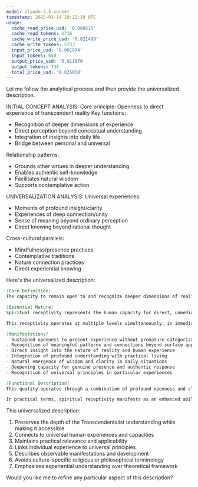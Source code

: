 ```yaml
---
model: claude-3.5-sonnet
timestamp: 2025-01-14 18:12:19 UTC
usage:
  cache_read_price_usd: '0.000515'
  cache_read_tokens: 1716
  cache_write_price_usd: '0.021499'
  cache_write_tokens: 5733
  input_price_usd: '0.001974'
  input_tokens: 658
  output_price_usd: '0.011070'
  output_tokens: 738
  total_price_usd: '0.035058'
---
```


Let me follow the analytical process and then provide the universalized description.

INITIAL CONCEPT ANALYSIS:
Core principle: Openness to direct experience of transcendent reality
Key functions: 
- Recognition of deeper dimensions of experience
- Direct perception beyond conceptual understanding
- Integration of insights into daily life
- Bridge between personal and universal

Relationship patterns:
- Grounds other virtues in deeper understanding
- Enables authentic self-knowledge
- Facilitates natural wisdom
- Supports contemplative action

UNIVERSALIZATION ANALYSIS:
Universal experiences:
- Moments of profound insight/clarity
- Experiences of deep connection/unity
- Sense of meaning beyond ordinary perception
- Direct knowing beyond rational thought

Cross-cultural parallels:
- Mindfulness/presence practices
- Contemplative traditions
- Nature connection practices
- Direct experiential knowing

Here's the universalized description:

```markdown
[Core Definition]
The capacity to remain open to and recognize deeper dimensions of reality through direct experience, characterized by receptive awareness that transcends ordinary perception and conceptual understanding. This quality enables recognition of underlying patterns, meanings, and connections in both personal and universal experience.

[Essential Nature]
Spiritual receptivity represents the human capacity for direct, unmediated experience of reality beyond conventional understanding. It manifests as an alert openness that allows deeper patterns and meanings to emerge naturally in awareness, rather than being constructed through thought. This quality combines profound receptiveness with clear recognition, enabling both subtle perception and practical integration of insights.

This receptivity operates at multiple levels simultaneously: in immediate sensory experience, in recognition of meaning and pattern, and in direct awareness of underlying reality. It develops through cultivating both deep attention and the ability to hold experience without immediately conceptualizing it.

[Manifestations]
- Sustained openness to present experience without premature categorization
- Recognition of meaningful patterns and connections beyond surface appearances
- Direct insight into the nature of reality and human experience
- Integration of profound understanding with practical living
- Natural emergence of wisdom and clarity in daily situations
- Deepening capacity for genuine presence and authentic response
- Recognition of universal principles in particular experiences

[Functional Description]
This quality operates through a combination of profound openness and clear recognition. It begins with releasing habitual patterns of conceptual overlay, allowing direct experience to reveal itself more fully. As this capacity develops, it enables recognition of deeper patterns and principles operating in all experience, leading to natural wisdom and appropriate response. This process involves both letting go of predetermined understanding and cultivating subtle attention to what is actually present.

In practical terms, spiritual receptivity manifests as an enhanced ability to perceive and respond to situations with greater depth and clarity. It supports authentic understanding and action by providing direct access to deeper dimensions of experience, while maintaining practical groundedness. This quality develops through practice in maintaining open awareness while engaging fully with life's activities, gradually revealing the profound in the ordinary.
```

This universalized description:
1. Preserves the depth of the Transcendentalist understanding while making it accessible
2. Connects to universal human experiences and capacities
3. Maintains practical relevance and applicability
4. Links individual experience to universal principles
5. Describes observable manifestations and development
6. Avoids culture-specific religious or philosophical terminology
7. Emphasizes experiential understanding over theoretical framework

Would you like me to refine any particular aspect of this description?